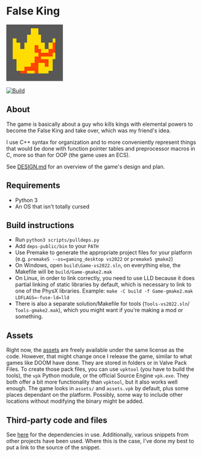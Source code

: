 # False King

![False King logo](build/windows/GdkAssets/Logo150x150.png)

[![Build](https://github.com/MobSlicer152/FalseKing/actions/workflows/build.yml/badge.svg)](https://github.com/MobSlicer152/FalseKing/actions/workflows/build.yml)

## About
The game is basically about a guy who kills kings with elemental powers to
become the False King and take over, which was my friend's idea.

I use C++ syntax for organization and to more conveniently represent things
that would be done with function pointer tables and preprocessor macros in C,
more so than for OOP (the game uses an ECS).

See [DESIGN.md]() for an overview of the game's design and plan.

## Requirements
- Python 3
- An OS that isn't totally cursed

## Build instructions
- Run `python3 scripts/pulldeps.py`
- Add `deps-public/bin` to your `PATH`
- Use Premake to generate the appropriate project files for your platform (e.g.
  `premake5 --os=gaming_desktop vs2022` or `premake5 gmake2`)
- On Windows, open `build\Game-vs2022.sln`, on everything else, the Makefile
  will be `build/Game-gmake2.mak`
- On Linux, in order to link correctly, you need to use LLD because it does
  partial linking of static libraries by default, which is necessary to link
  to one of the PhysX libraries. Example: `make -C build -f Game-gmake2.mak 
  LDFLAGS=-fuse-ld=lld`
- There is also a separate solution/Makefile for tools (`Tools-vs2022.sln`/
  `Tools-gmake2.mak`), which you might want if you're making a mod or
  something.

## Assets
Right now, the [assets](https://git.randomcode.dev/mobslicer152/FalseKing-assets)
are freely available under the same license as the code. However, that might
change once I release the game, similar to what games like DOOM have done. They
are stored in folders or in Valve Pack Files. To create those pack files, you
can use `vpktool` (you have to build the tools), the `vpk` Python module, or
the official Source Engine `vpk.exe`. They both offer a bit more functionality
than `vpktool`, but it also works well enough. The game looks in `assets/` and
`assets.vpk` by default, plus some places dependant on the platform. Possibly,
some way to include other locations without modifying the binary might be
added.

## Third-party code and files
See [here](https://git.randomcode.dev/mobslicer152/FalseKing-deps-public) for
the dependencies in use. Additionally, various snippets from other projects
have been used. Where this is the case, I've done my best to put a link to the
source of the snippet.
